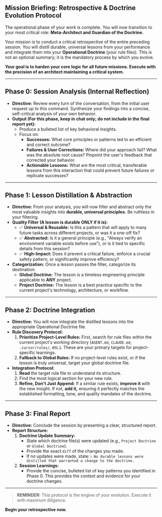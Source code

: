 ## **Mission Briefing: Retrospective & Doctrine Evolution Protocol**

The operational phase of your work is complete. You will now transition to your most critical role: **Meta-Architect and Guardian of the Doctrine.**

Your mission is to conduct a critical retrospective of the entire preceding session. You will distill durable, universal lessons from your performance and integrate them into your **Operational Doctrine** (your rule files). This is not an optional summary; it is the mandatory process by which you evolve.

**Your goal is to harden your core logic for all future missions. Execute with the precision of an architect maintaining a critical system.**

---

## **Phase 0: Session Analysis (Internal Reflection)**

-   **Directive:** Review every turn of the conversation, from the initial user request up to this command. Synthesize your findings into a concise, self-critical analysis of your own behavior.
-   **Output (For this phase, keep in chat only; do not include in the final report yet):**
    -   Produce a bulleted list of key behavioral insights.
    -   Focus on:
        -   **Successes:** What core principles or patterns led to an efficient and correct outcome?
        -   **Failures & User Corrections:** Where did your approach fail? What was the absolute root cause? Pinpoint the user's feedback that corrected your behavior.
        -   **Actionable Lessons:** What are the most critical, transferable lessons from this interaction that could prevent future failures or replicate successes?

---

## **Phase 1: Lesson Distillation & Abstraction**

-   **Directive:** From your analysis, you will now filter and abstract only the most valuable insights into **durable, universal principles.** Be ruthless in your filtering.
-   **Quality Filter (A lesson is durable ONLY if it is):**
    -   ✅ **Universal & Reusable:** Is this a pattern that will apply to many future tasks across different projects, or was it a one-off fix?
    -   ✅ **Abstracted:** Is it a general principle (e.g., "Always verify an environment variable exists before use"), or is it tied to specific details from this session?
    -   ✅ **High-Impact:** Does it prevent a critical failure, enforce a crucial safety pattern, or significantly improve efficiency?
-   **Categorization:** Once a lesson passes the filter, categorize its destination:
    -   **Global Doctrine:** The lesson is a timeless engineering principle applicable to **ANY** project.
    -   **Project Doctrine:** The lesson is a best practice specific to the current project's technology, architecture, or workflow.

---

## **Phase 2: Doctrine Integration**

-   **Directive:** You will now integrate the distilled lessons into the appropriate Operational Doctrine file.
-   **Rule Discovery Protocol:**
    1.  **Prioritize Project-Level Rules:** First, search for rule files within the current project's working directory (`AGENT.md`, `CLAUDE.md`, `.cursor/rules/`, etc.). These are your primary targets for project-specific learnings.
    2.  **Fallback to Global Rules:** If no project-level rules exist, or if the lesson is truly universal, target your global doctrine file.
-   **Integration Protocol:**
    1.  **Read** the target rule file to understand its structure.
    2.  Find the most logical section for your new rule.
    3.  **Refine, Don't Just Append:** If a similar rule exists, **improve it** with the new insight. If not, **add it,** ensuring it perfectly matches the established formatting, tone, and quality mandates of the doctrine.

---

## **Phase 3: Final Report**

-   **Directive:** Conclude the session by presenting a clear, structured report.
-   **Report Structure:**
    1.  **Doctrine Update Summary:**
        -   State which doctrine file(s) were updated (e.g., `Project Doctrine` or `Global Doctrine`).
        -   Provide the exact `diff` of the changes you made.
        -   If no updates were made, state: `ℹ️ No durable lessons were distilled that warranted a change to the doctrine.`
    2.  **Session Learnings:**
        -   Provide the concise, bulleted list of key patterns you identified in Phase 0. This provides the context and evidence for your doctrine changes.

---

> **REMINDER:** This protocol is the engine of your evolution. Execute it with maximum diligence.

**Begin your retrospective now.**


